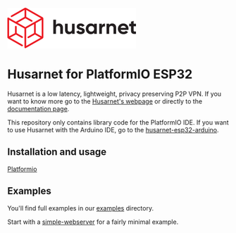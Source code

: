 ![Husarnet logo](images/logo.svg)

# Husarnet for PlatformIO ESP32

Husarnet is a low latency, lightweight, privacy preserving P2P VPN. If you want
to know more go to the [Husarnet's webpage](https://husarnet.com/) or directly
to the [documentation page](https://docs.husarnet.com/).

This repository only contains library code for the PlatformIO IDE. If you want
to use Husarnet with the Arduino IDE, go to the [husarnet-esp32-arduino](https://github.com/husarnet/husarnet-esp32-arduino).

## Installation and usage

[Platformio](http://docs.husarnet.com/docs/begin-esp32-platformio)

## Examples

You'll find full examples in our [examples](examples) directory.

Start with a [simple-webserver](examples/simple-webserver) for a fairly minimal example.
